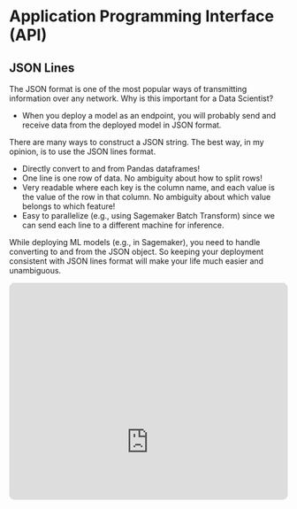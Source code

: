 
# Application Programming Interface (API)

## JSON Lines

The JSON format is one of the most popular ways of transmitting
information over any network. Why is this important for a Data
Scientist?

-   When you deploy a model as an endpoint, you will probably send and
    receive data from the deployed model in JSON format.

There are many ways to construct a JSON string. The best way, in my
opinion, is to use the JSON lines format.

-   Directly convert to and from Pandas dataframes!
-   One line is one row of data. No ambiguity about how to split rows!
-   Very readable where each key is the column name, and each value is
    the value of the row in that column. No ambiguity about which value
    belongs to which feature!
-   Easy to parallelize (e.g., using Sagemaker Batch Transform) since we
    can send each line to a different machine for inference.

While deploying ML models (e.g., in Sagemaker), you need to handle
converting to and from the JSON object. So keeping your deployment
consistent with JSON lines format will make your life much easier and
unambiguous.

<div style="overflow:hidden;margin-left:auto;margin-right:auto;border-radius:10px;width:100%;max-width:740px;position:relative"><div style="width:100%;padding-bottom:77.70270270270271%"></div><iframe width="740" height="575" title="Code snippet - json_lines" src="https://snappify.io/embed/6f162780-cc5c-4ea5-bad8-9a183b12a2d6?responsive" allow="clipboard-write" style="background:linear-gradient(354deg,  #FF75B5, #FFB86C);position:absolute;left:0;top:0;width:100%" frameborder="0"></iframe></div>
